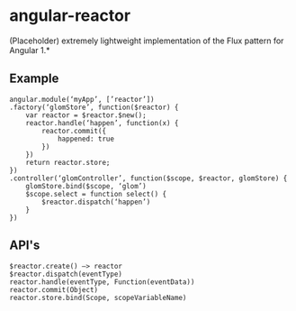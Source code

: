 # angular-reactor

(Placeholder) extremely lightweight implementation of the Flux pattern for Angular 1.*

## Example

```
angular.module(‘myApp’, [’reactor’])
.factory(‘glomStore’, function($reactor) {
	var reactor = $reactor.$new();
	reactor.handle(‘happen’, function(x) {
		reactor.commit({
			happened: true
		})
	})
	return reactor.store;
})
.controller(‘glomController’, function($scope, $reactor, glomStore) {
	glomStore.bind($scope, ‘glom’)
	$scope.select = function select() {
		$reactor.dispatch(‘happen’)
	}
})
```

## API's

```
$reactor.create() —> reactor
$reactor.dispatch(eventType)
reactor.handle(eventType, Function(eventData))
reactor.commit(Object)
reactor.store.bind(Scope, scopeVariableName)

```

